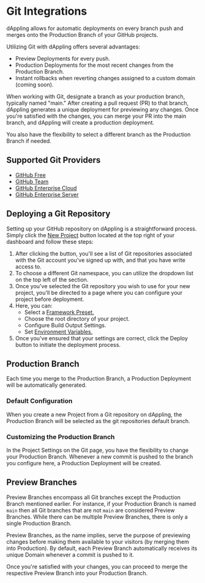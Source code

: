 # Git Integrations

dAppling allows for automatic deployments on every branch push and merges onto the Production Branch of your GitHub projects.

Utilizing Git with dAppling offers several advantages:

* Preview Deployments for every push.
* Production Deployments for the most recent changes from the Production Branch.
* Instant rollbacks when reverting changes assigned to a custom domain (coming soon).

When working with Git, designate a branch as your production branch, typically named "main." After creating a pull request (PR) to that branch, dAppling generates a unique deployment for previewing any changes. Once you're satisfied with the changes, you can merge your PR into the main branch, and dAppling will create a production deployment.

You also have the flexibility to select a different branch as the Production Branch if needed.

## Supported Git Providers

* [GitHub Free](https://github.com/pricing)
* [GitHub Team](https://github.com/pricing)
* [GitHub Enterprise Cloud](https://docs.github.com/en/get-started/learning-about-github/githubs-products#github-enterprise)
* [GitHub Enterprise Server](https://vercel.com/guides/how-can-i-use-github-actions-with-vercel)

## Deploying a Git Repository

Setting up your GitHub repository on dAppling is a straightforward process. Simply click the [New Project](https://dappling.network/new) button located at the top right of your dashboard and follow these steps:

1. After clicking the button, you'll see a list of Git repositories associated with the Git account you've signed up with, and that you have write access to.
2. To choose a different Git namespace, you can utilize the dropdown list on the top left of the section.
3. Once you've selected the Git repository you wish to use for your new project, you'll be directed to a page where you can configure your project before deployment.
4. Here, you can:
   * Select a [Framework Preset.](../../legacy-docs/getting-started/frameworks.md)
   * Choose the root directory of your project.
   * Configure Build Output Settings.
   * Set [Environment Variables.](../../projects/environment-variables.md)
5. Once you've ensured that your settings are correct, click the Deploy button to initiate the deployment process.

## Production Branch

Each time you merge to the Production Branch, a Production Deployment will be automatically generated.

### Default Configuration

When you create a new Project from a Git repository on dAppling, the Production Branch will be selected as the git repositories default branch.

### Customizing the Production Branch

In the Project Settings on the Git page, you have the flexibility to change your Production Branch. Whenever a new commit is pushed to the branch you configure here, a Production Deployment will be created.

## Preview Branches

Preview Branches encompass all Git branches except the Production Branch mentioned earlier. For instance, if your Production Branch is named `main` then all Git branches that are not `main` are considered Preview Branches. While there can be multiple Preview Branches, there is only a single Production Branch.

Preview Branches, as the name implies, serve the purpose of previewing changes before making them available to your visitors (by merging them into Production). By default, each Preview Branch automatically receives its unique Domain whenever a commit is pushed to it.

Once you're satisfied with your changes, you can proceed to merge the respective Preview Branch into your Production Branch.

#### [ ](https://vercel.com/docs/deployments/git#multiple-preview-phases)
